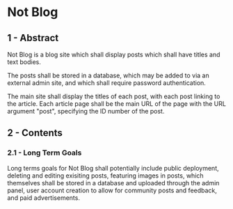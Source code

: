 # Not Blog

## 1 - Abstract

Not Blog is a blog site which shall display posts which shall have titles and text bodies.

The posts shall be stored in a database, which may be added to via an external admin site, and
which shall require password authentication.

The main site shall display the titles of each post, with each post linking to the article. Each
article page shall be the main URL of the page with the URL argument "post", specifying the ID
number of the post.

## 2 - Contents

### 2.1 - Long Term Goals

Long terms goals for Not Blog shall potentially include public deployment, deleting and editing
exisiting posts, featuring images in posts, which themselves shall be stored in a database and
uploaded through the admin panel, user account creation to allow for community posts and feedback,
and paid advertisements.